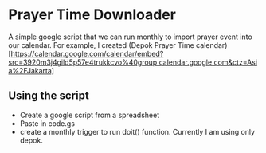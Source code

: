 # Prayer Time Downloader
A simple google script that we can run monthly to import prayer event into our calendar. For example, I created (Depok Prayer Time calendar)[https://calendar.google.com/calendar/embed?src=3920m3j4gild5p57e4trukkcvo%40group.calendar.google.com&ctz=Asia%2FJakarta]

## Using the script
- Create a google script from a spreadsheet
- Paste in code.gs
- create a monthly trigger to run doit() function. Currently I am using only depok.

